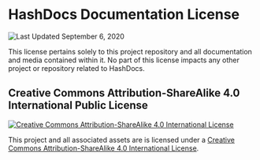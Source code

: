 # HashDocs Documentation License

![Last Updated September 6, 2020][badge-updated]

This license pertains solely to this project repository and all documentation and media contained within it. No part
of this license impacts any other project or repository related to HashDocs.

## Creative Commons Attribution-ShareAlike 4.0 International Public License

[![Creative Commons Attribution-ShareAlike 4.0 International License][img-cc-license]][cc-license]

This project and all associated assets are is licensed under a
[Creative Commons Attribution-ShareAlike 4.0 International License][cc-license].



<!-- Markdown Link Repository -->

[badge-updated]:  https://img.shields.io/static/v1?label=last+updated&message=September%201%2C%202020&color=6082B6&labelColor=666666&style=for-the-badge

[cc-license]:     http://creativecommons.org/licenses/by-sa/4.0/

[img-cc-license]: https://i.creativecommons.org/l/by-sa/4.0/88x31.png

